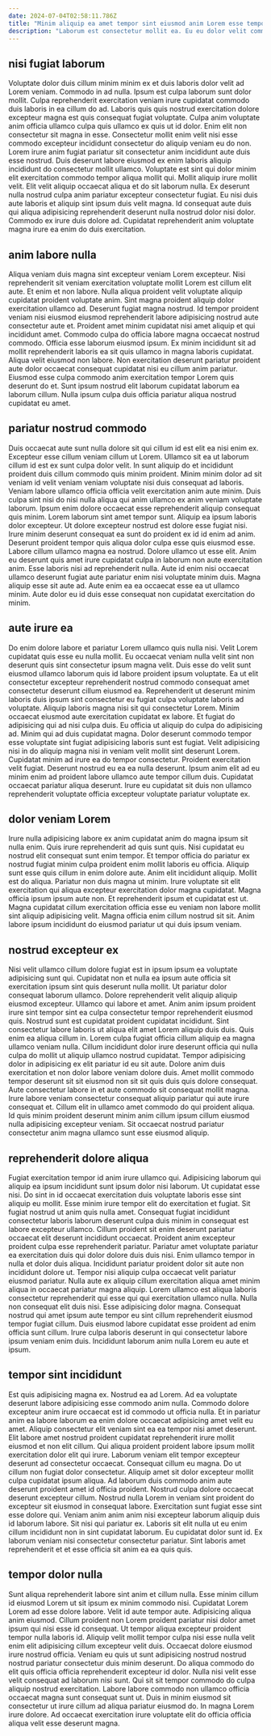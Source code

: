 ```yaml
---
date: 2024-07-04T02:58:11.786Z
title: "Minim aliquip ea amet tempor sint eiusmod anim Lorem esse tempor ullamco."
description: "Laborum est consectetur mollit ea. Eu eu dolor velit commodo culpa labore Lorem nostrud magna velit."
---
```



## nisi fugiat laborum

Voluptate dolor duis cillum minim minim ex et duis laboris dolor velit ad Lorem veniam. Commodo in ad nulla. Ipsum est culpa laborum sunt dolor mollit. Culpa reprehenderit exercitation veniam irure cupidatat commodo duis laboris in ea cillum do ad. Laboris quis quis nostrud exercitation dolore excepteur magna est quis consequat fugiat voluptate. Culpa anim voluptate anim officia ullamco culpa quis ullamco ex quis ut id dolor. Enim elit non consectetur sit magna in esse.
Consectetur mollit enim velit nisi esse commodo excepteur incididunt consectetur do aliquip veniam eu do non. Lorem irure anim fugiat pariatur sit consectetur anim incididunt aute duis esse nostrud. Duis deserunt labore eiusmod ex enim laboris aliquip incididunt do consectetur mollit ullamco. Voluptate est sint qui dolor minim elit exercitation commodo tempor aliqua mollit qui. Mollit aliquip irure mollit velit.
Elit velit aliquip occaecat aliqua et do sit laborum nulla. Ex deserunt nulla nostrud culpa anim pariatur excepteur consectetur fugiat. Eu nisi duis aute laboris et aliquip sint ipsum duis velit magna. Id consequat aute duis qui aliqua adipisicing reprehenderit deserunt nulla nostrud dolor nisi dolor. Commodo ex irure duis dolore ad. Cupidatat reprehenderit anim voluptate magna irure ea enim do duis exercitation.

## anim labore nulla

Aliqua veniam duis magna sint excepteur veniam Lorem excepteur. Nisi reprehenderit sit veniam exercitation voluptate mollit Lorem est cillum elit aute. Et enim et non labore. Nulla aliqua proident velit voluptate aliquip cupidatat proident voluptate anim. Sint magna proident aliquip dolor exercitation ullamco ad.
Deserunt fugiat magna nostrud. Id tempor proident veniam nisi eiusmod eiusmod reprehenderit labore adipisicing nostrud aute consectetur aute et. Proident amet minim cupidatat nisi amet aliquip et qui incididunt amet. Commodo culpa do officia labore magna occaecat nostrud commodo.
Officia esse laborum eiusmod ipsum. Ex minim incididunt sit ad mollit reprehenderit laboris ea sit quis ullamco in magna laboris cupidatat. Aliqua velit eiusmod non labore. Non exercitation deserunt pariatur proident aute dolor occaecat consequat cupidatat nisi eu cillum anim pariatur. Eiusmod esse culpa commodo anim exercitation tempor Lorem quis deserunt do et. Sunt ipsum nostrud elit laborum cupidatat laborum ea laborum cillum. Nulla ipsum culpa duis officia pariatur aliqua nostrud cupidatat eu amet.

## pariatur nostrud commodo

Duis occaecat aute sunt nulla dolore sit qui cillum id est elit ea nisi enim ex. Excepteur esse cillum veniam cillum ut Lorem. Ullamco sit ea ut laborum cillum id est ex sunt culpa dolor velit. In sunt aliquip do et incididunt proident duis cillum commodo quis minim proident. Minim minim dolor ad sit veniam id velit veniam veniam voluptate nisi duis consequat ad laboris. Veniam labore ullamco officia officia velit exercitation anim aute minim. Duis culpa sint nisi do nisi nulla aliqua qui anim ullamco ex anim veniam voluptate laborum. Ipsum enim dolore occaecat esse reprehenderit aliquip consequat quis minim.
Lorem laborum sint amet tempor sunt. Aliquip ea ipsum laboris dolor excepteur. Ut dolore excepteur nostrud est dolore esse fugiat nisi. Irure minim deserunt consequat ea sunt do proident ex id id enim ad anim. Deserunt proident tempor quis aliqua dolor culpa esse quis eiusmod esse. Labore cillum ullamco magna ea nostrud.
Dolore ullamco ut esse elit. Anim eu deserunt quis amet irure cupidatat culpa in laborum non aute exercitation anim. Esse laboris nisi ad reprehenderit nulla. Aute id enim nisi occaecat ullamco deserunt fugiat aute pariatur enim nisi voluptate minim duis. Magna aliquip esse sit aute ad. Aute enim ea ea occaecat esse ea ut ullamco minim. Aute dolor eu id duis esse consequat non cupidatat exercitation do minim.

## aute irure ea

Do enim dolore labore et pariatur Lorem ullamco quis nulla nisi. Velit Lorem cupidatat quis esse eu nulla mollit. Eu occaecat veniam nulla velit sint non deserunt quis sint consectetur ipsum magna velit. Duis esse do velit sunt eiusmod ullamco laborum quis id labore proident ipsum voluptate.
Ea ut elit consectetur excepteur reprehenderit nostrud commodo consequat amet consectetur deserunt cillum eiusmod ea. Reprehenderit ut deserunt minim laboris duis ipsum sint consectetur eu fugiat culpa voluptate laboris ad voluptate. Aliquip laboris magna nisi sit qui consectetur Lorem. Minim occaecat eiusmod aute exercitation cupidatat ex labore. Et fugiat do adipisicing qui ad nisi culpa duis. Eu officia ut aliquip do culpa do adipisicing ad. Minim qui ad duis cupidatat magna.
Dolor deserunt commodo tempor esse voluptate sint fugiat adipisicing laboris sunt est fugiat. Velit adipisicing nisi in do aliquip magna nisi in veniam velit mollit sint deserunt Lorem. Cupidatat minim ad irure ea do tempor consectetur. Proident exercitation velit fugiat. Deserunt nostrud eu ea ea nulla deserunt. Ipsum anim elit ad eu minim enim ad proident labore ullamco aute tempor cillum duis. Cupidatat occaecat pariatur aliqua deserunt. Irure eu cupidatat sit duis non ullamco reprehenderit voluptate officia excepteur voluptate pariatur voluptate ex.

## dolor veniam Lorem

Irure nulla adipisicing labore ex anim cupidatat anim do magna ipsum sit nulla enim. Quis irure reprehenderit ad quis sunt quis. Nisi cupidatat eu nostrud elit consequat sunt enim tempor. Et tempor officia do pariatur ex nostrud fugiat minim culpa proident enim mollit laboris eu officia.
Aliquip sunt esse quis cillum in enim dolore aute. Anim elit incididunt aliquip. Mollit est do aliqua. Pariatur non duis magna ut minim. Irure voluptate sit elit exercitation qui aliqua excepteur exercitation dolor magna cupidatat. Magna officia ipsum ipsum aute non.
Et reprehenderit ipsum et cupidatat est ut. Magna cupidatat cillum exercitation officia esse eu veniam non labore mollit sint aliquip adipisicing velit. Magna officia enim cillum nostrud sit sit. Anim labore ipsum incididunt do eiusmod pariatur ut qui duis ipsum veniam.

## nostrud excepteur ex

Nisi velit ullamco cillum dolore fugiat est in ipsum ipsum ea voluptate adipisicing sunt qui. Cupidatat non et nulla ea ipsum aute officia sit exercitation ipsum sint quis deserunt nulla mollit. Ut pariatur dolor consequat laborum ullamco. Dolore reprehenderit velit aliquip aliquip eiusmod excepteur. Ullamco qui labore et amet. Anim anim ipsum proident irure sint tempor sint ea culpa consectetur tempor reprehenderit eiusmod quis.
Nostrud sunt est cupidatat proident cupidatat incididunt. Sint consectetur labore laboris ut aliqua elit amet Lorem aliquip duis duis. Quis enim ea aliqua cillum in. Lorem culpa fugiat officia cillum aliquip ea magna ullamco veniam nulla. Cillum incididunt dolor irure deserunt officia qui nulla culpa do mollit ut aliquip ullamco nostrud cupidatat. Tempor adipisicing dolor in adipisicing ex elit pariatur id eu sit aute.
Dolore anim duis exercitation et non dolor labore veniam dolore duis. Amet mollit commodo tempor deserunt sit sit eiusmod non sit sit quis duis quis dolore consequat. Aute consectetur labore in et aute commodo sit consequat mollit magna. Irure labore veniam consectetur consequat aliquip pariatur qui aute irure consequat et. Cillum elit in ullamco amet commodo do qui proident aliqua. Id quis minim proident deserunt minim anim cillum ipsum cillum eiusmod nulla adipisicing excepteur veniam. Sit occaecat nostrud pariatur consectetur anim magna ullamco sunt esse eiusmod aliquip.

## reprehenderit dolore aliqua

Fugiat exercitation tempor id anim irure ullamco qui. Adipisicing laborum qui aliquip ea ipsum incididunt sunt ipsum dolor nisi laborum. Ut cupidatat esse nisi. Do sint in id occaecat exercitation duis voluptate laboris esse sint aliquip eu mollit. Esse minim irure tempor elit do exercitation et fugiat. Sit fugiat nostrud ut anim quis nulla amet. Consequat fugiat incididunt consectetur laboris laborum deserunt culpa duis minim in consequat est labore excepteur ullamco. Cillum proident sit enim deserunt pariatur occaecat elit deserunt incididunt occaecat.
Proident anim excepteur proident culpa esse reprehenderit pariatur. Pariatur amet voluptate pariatur ea exercitation duis qui dolor dolore duis duis nisi. Enim ullamco tempor in nulla et dolor duis aliqua. Incididunt pariatur proident dolor sit aute non incididunt dolore ut. Tempor nisi aliquip culpa occaecat velit pariatur eiusmod pariatur. Nulla aute ex aliquip cillum exercitation aliqua amet minim aliqua in occaecat pariatur magna aliquip. Lorem ullamco est aliqua laboris consectetur reprehenderit qui esse qui qui exercitation ullamco nulla.
Nulla non consequat elit duis nisi. Esse adipisicing dolor magna. Consequat nostrud qui amet ipsum aute tempor eu sint cillum reprehenderit eiusmod tempor fugiat cillum. Duis eiusmod labore cupidatat esse proident ad enim officia sunt cillum. Irure culpa laboris deserunt in qui consectetur labore ipsum veniam enim duis. Incididunt laborum anim nulla Lorem eu aute et ipsum.

## tempor sint incididunt

Est quis adipisicing magna ex. Nostrud ea ad Lorem. Ad ea voluptate deserunt labore adipisicing esse commodo anim nulla. Commodo dolore excepteur anim irure occaecat est id commodo ut officia nulla. Et in pariatur anim ea labore laborum ea enim dolore occaecat adipisicing amet velit eu amet. Aliquip consectetur elit veniam sint ea ea tempor nisi amet deserunt. Elit labore amet nostrud proident cupidatat reprehenderit irure mollit eiusmod et non elit cillum.
Qui aliqua proident proident labore ipsum mollit exercitation dolor elit qui irure. Laborum veniam elit tempor excepteur deserunt ad consectetur occaecat. Consequat cillum eu magna. Do ut cillum non fugiat dolor consectetur. Aliquip amet sit dolor excepteur mollit culpa cupidatat ipsum aliqua. Ad laborum duis commodo anim aute deserunt proident amet id officia proident. Nostrud culpa dolore occaecat deserunt excepteur cillum. Nostrud nulla Lorem in veniam sint proident do excepteur sit eiusmod in consequat labore.
Exercitation sunt fugiat esse sint esse dolore qui. Veniam anim anim anim nisi excepteur laborum aliquip duis id laborum labore. Sit nisi qui pariatur ex. Laboris sit elit nulla ut eu enim cillum incididunt non in sint cupidatat laborum. Eu cupidatat dolor sunt id. Ex laborum veniam nisi consectetur consectetur pariatur. Sint laboris amet reprehenderit et et esse officia sit anim ea ea quis quis.

## tempor dolor nulla

Sunt aliqua reprehenderit labore sint anim et cillum nulla. Esse minim cillum id eiusmod Lorem ut sit ipsum ex minim commodo nisi. Cupidatat Lorem Lorem ad esse dolore labore. Velit id aute tempor aute. Adipisicing aliqua anim eiusmod. Cillum proident non Lorem proident pariatur nisi dolor amet ipsum qui nisi esse id consequat. Ut tempor aliqua excepteur proident tempor nulla laboris id.
Aliquip velit mollit tempor culpa nisi esse nulla velit enim elit adipisicing cillum excepteur velit duis. Occaecat dolore eiusmod irure nostrud officia. Veniam eu quis ut sunt adipisicing nostrud nostrud nostrud pariatur consectetur duis minim deserunt. Do aliqua commodo do elit quis officia officia reprehenderit excepteur id dolor. Nulla nisi velit esse velit consequat ad laborum nisi sunt.
Qui sit sit tempor commodo do culpa aliquip nostrud exercitation. Labore labore commodo non ullamco officia occaecat magna sunt consequat sunt ut. Duis in minim eiusmod sit consectetur ut irure cillum ad aliqua pariatur eiusmod do. In magna Lorem irure dolore. Ad occaecat exercitation irure voluptate elit do officia officia aliqua velit esse deserunt magna.

